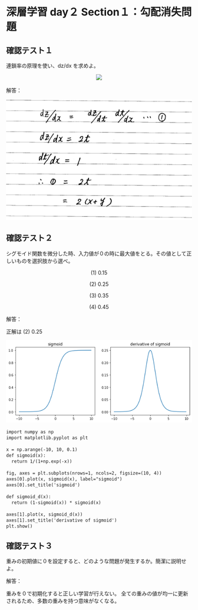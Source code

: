 


# 深層学習 day２ Section１：勾配消失問題

## 確認テスト１

連鎖率の原理を使い、dz/dx を求めよ。

<p align="center">
    <img src="https://latex.codecogs.com/svg.latex?\begin{align*}z&=t^2\\t&=x+y\\\end{align*}"> 
</p>

解答：

<p align="center">
    <img src="https://github.com/ontheroad2021/RabbitChallenge/blob/main/images/3_2_1_2_Review_Test_01.png"> 
</p>


## 確認テスト２

シグモイド関数を微分した時、入力値が０の時に最大値をとる。その値として正しいものを選択肢から選べ。

<p align="center">(1) 0.15</p>
<p align="center">(2) 0.25</p>
<p align="center">(3) 0.35</p>
<p align="center">(4) 0.45</p>

解答：

正解は (2) 0.25

<p align="center">
    <img src="https://raw.githubusercontent.com/ontheroad2021/RabbitChallenge/main/images/3_2_1_2_Review_Test_02.png"> 
</p>

```
import numpy as np
import matplotlib.pyplot as plt

x = np.arange(-10, 10, 0.1)
def sigmoid(x):
  return 1/(1+np.exp(-x))

fig, axes = plt.subplots(nrows=1, ncols=2, figsize=(10, 4))
axes[0].plot(x, sigmoid(x), label="sigmoid")
axes[0].set_title('sigmoid')

def sigmoid_d(x):
  return (1-sigmoid(x)) * sigmoid(x)

axes[1].plot(x, sigmoid_d(x))
axes[1].set_title('derivative of sigmoid')
plt.show()
```

## 確認テスト３

重みの初期値に０を設定すると、どのような問題が発生するか。簡潔に説明せよ。

解答：

重みを０で初期化すると正しい学習が行えない。
全ての重みの値が均一に更新されるため、多数の重みを持つ意味がなくなる。
